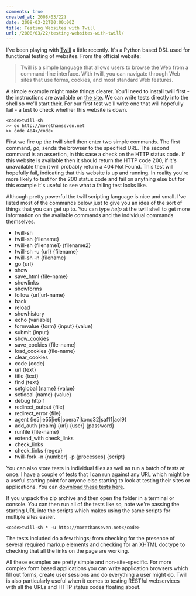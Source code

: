 ```yaml
---
comments: true
created_at: 2008/03/22}
date: 2008-03-22T00:00:00Z
title: Testing Websites with Twill
url: /2008/03/22/testing-websites-with-twill/
---
```


I've been playing with [Twill](http://twill.idyll.org/) a little recently. It's a Python based DSL used for functional testing of websites. From the official website:

> Twill is a simple language that allows users to browse the Web from a command-line interface. With twill, you can navigate through Web sites that use forms, cookies, and most standard Web features.

A simple example might make things clearer. You'll need to install twill first - the instructions are available on [the site](http://twill.idyll.org/). We can write tests directly into the shell so we'll start their. For our first test we'll write one that will hopefully fail - a test to check whether this website is down.

    <code>twill-sh
    >> go http://morethanseven.net
    >> code 404</code>

First we fire up the twill shell then enter two simple commands. The first command, *go*, sends the browser to the specified URL. The second command is an assertion, in this case a check on the HTTP status code. If this website is available then it should return the HTTP code 200, if it's unavailable then it will probably return a 404 Not Found. This test will hopefully fail, indicating that this website is up and running. In reality you're more likely to test for the 200 status code and fail on anything else but for this example it's useful to see what a failing test looks like.

Although pretty powerful the twill scripting language is nice and small. I've listed most of the commands below just to give you an idea of the sort of things that you can get up to. You can type *help* at the twill shell to get more information on the available commands and the individual commands themselves.

-   twill-sh
-   twill-sh {filename}
-   twill-sh {filename1} {filename2}
-   twill-sh -u {url} {filename}
-   twill-sh -n {filename}
-   go {url}
-   show
-   save\_html {file-name}
-   showlinks
-   showforms
-   follow {url|url-name}
-   back
-   reload
-   showhistory
-   echo {variable}
-   formvalue {form} {input} {value}
-   submit {input}
-   show\_cookies
-   save\_cookies {file-name}
-   load\_cookies {file-name}
-   clear\_cookies
-   code {code}
-   url {text}
-   title {text}
-   find {text}
-   setglobal {name} {value}
-   setlocal {name} {value}
-   debug http 1
-   redirect\_output {file}
-   redirect\_error {file}
-   agent {ie5|ie55|ie6|opera7|konq32|saf11|aol9}
-   add\_auth {realm} {url} {user} {password}
-   runfile {file-name}
-   extend\_with check\_links
-   check\_links
-   check\_links {regex}
-   twill-fork -n {number} -p {processes} {script}

You can also store tests in individual files as well as run a batch of tests at once. I have a couple of tests that I can run against any URL which might be a useful starting point for anyone else starting to look at testing their sites or applications. You can [download these tests here](http://morethanseven.net/_assets/downloads/twill/twill.zip).

If you unpack the zip archive and then open the folder in a terminal or console. You can then run all of the tests like so, note we're passing the starting URL into the scripts which makes using the same scripts for multiple sites easier.

    <code>twill-sh * -u http://morethanseven.net</code>

The tests included do a few things; from checking for the presence of several required markup elements and checking for an XHTML doctype to checking that all the links on the page are working.

All these examples are pretty simple and non-site-specific. For more complex form based applications you can write application browsers which fill out forms, create user sessions and do everything a user might do. Twill is also particularly useful when it comes to testing RESTful webservices with all the URLs and HTTP status codes floating about.
